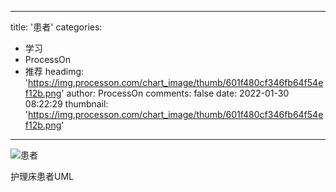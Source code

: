 
---
title: '患者'
categories: 
 - 学习
 - ProcessOn
 - 推荐
headimg: 'https://img.processon.com/chart_image/thumb/601f480cf346fb64f54ef12b.png'
author: ProcessOn
comments: false
date: 2022-01-30 08:22:29
thumbnail: 'https://img.processon.com/chart_image/thumb/601f480cf346fb64f54ef12b.png'
---

<div>   
<img class="thumb" alt="患者" src="https://img.processon.com/chart_image/thumb/601f480cf346fb64f54ef12b.png" referrerpolicy="no-referrer">
<p>护理床患者UML</p>  
</div>
            